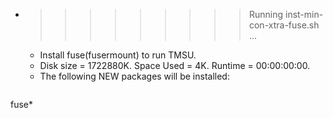 * >>>>>>>>> Running inst-min-con-xtra-fuse.sh ...
  * Install fuse(fusermount) to run TMSU.
  * Disk size = 1722880K. Space Used = 4K. Runtime = 00:00:00:00.
  * The following NEW packages will be installed:
  ```bash
fuse*
  ```
